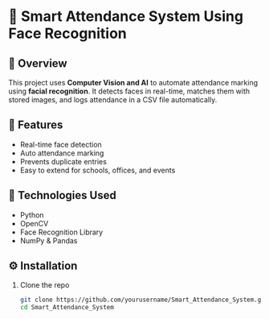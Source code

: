 # 🎯 Smart Attendance System Using Face Recognition

## 📘 Overview
This project uses **Computer Vision and AI** to automate attendance marking using **facial recognition**.
It detects faces in real-time, matches them with stored images, and logs attendance in a CSV file automatically.

## 🚀 Features
- Real-time face detection
- Auto attendance marking
- Prevents duplicate entries
- Easy to extend for schools, offices, and events

## 🧠 Technologies Used
- Python  
- OpenCV  
- Face Recognition Library  
- NumPy & Pandas  

## ⚙️ Installation
1. Clone the repo  
   ```bash
   git clone https://github.com/yourusername/Smart_Attendance_System.git
   cd Smart_Attendance_System
